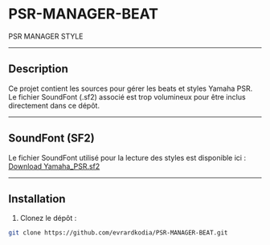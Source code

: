 # PSR-MANAGER-BEAT

PSR MANAGER STYLE

---

## Description

Ce projet contient les sources pour gérer les beats et styles Yamaha PSR.  
Le fichier SoundFont (.sf2) associé est trop volumineux pour être inclus directement dans ce dépôt.

---

## SoundFont (SF2)

Le fichier SoundFont utilisé pour la lecture des styles est disponible ici :  
[Download Yamaha_PSR.sf2](https://drive.google.com/file/d/15DmsrIEW2DW_ZIvEUJ-3Iwred7vBwpoS/view?usp=sharing)

---

## Installation

1. Clonez le dépôt :
```bash
git clone https://github.com/evrardkodia/PSR-MANAGER-BEAT.git

